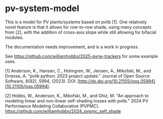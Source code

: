 # pv-system-model

This is a model for PV plants/systems based on pvlib [1]. One relatively novel feature is that it allows for row-to-row shade, using many concepts from [2], with the addition of cross-axis slope while still allowing for bifacial modules.

The documentation needs improvement, and is a work in progress.

See https://github.com/williamhobbs/2025-pvrw-trackers for some example uses. 

[1] Anderson, K., Hansen, C., Holmgren, W., Jensen, A., Mikofski, M., and Driesse, A. “pvlib python: 2023 project update.” Journal of Open Source Software, 8(92), 5994, (2023). DOI: [http://dx.doi.org/10.21105/joss.05994](10.21105/joss.05994).

[2] Hobbs, W., Anderson, K., Mikofski, M., and Ghiz, M. "An approach to modeling linear and non-linear self-shading losses with pvlib." 2024 PV Performance Modeling Collaborative (PVPMC). https://github.com/williamhobbs/2024_pvpmc_self_shade 